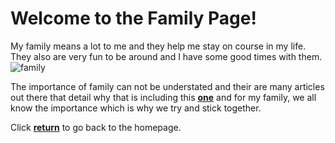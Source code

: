 # Welcome to the Family Page!
My family means a lot to me and they help me stay on course in my life. They also are very fun to
be around and I have some good times with them.
![family](https://images.pexels.com/photos/7922014/pexels-photo-7922014.jpeg?auto=compress&cs=tinysrgb&w=600)

The importance of family can not be understated and their are many articles out there that detail why that is including this **[one](https://theimportantsite.com/10-reasons-family-is-important/)** and for my family, we all know the importance which is why we try and stick together.



Click [**return**](README.md) to go back to the homepage.
